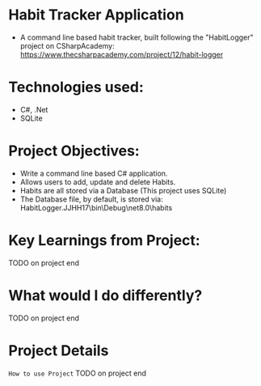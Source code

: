 # Habit Tracker Application

- A command line based habit tracker, built following the "HabitLogger" project on CSharpAcademy: https://www.thecsharpacademy.com/project/12/habit-logger

# Technologies used:
- C#, .Net
- SQLite

# Project Objectives:
- Write a command line based C# application.
- Allows users to add, update and delete Habits.
- Habits are all stored via a Database (This project uses SQLite)
- The Database file, by default, is stored via: HabitLogger.JJHH17\bin\Debug\net8.0\habits

# Key Learnings from Project:
TODO on project end

# What would I do differently?
TODO on project end

# Project Details

```How to use Project```
TODO on project end
